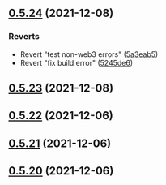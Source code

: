 ## [0.5.24](https://github.com/vegaprotocol/token-frontend/compare/0.5.23...0.5.24) (2021-12-08)


### Reverts

* Revert "test non-web3 errors" ([5a3eab5](https://github.com/vegaprotocol/token-frontend/commit/5a3eab5e8bed1fa29811209e42e3dbcaa3c9241c))
* Revert "fix build error" ([5245de6](https://github.com/vegaprotocol/token-frontend/commit/5245de6e4c0aadbbb8e4ec6419447c3b3a62925e))



## [0.5.23](https://github.com/vegaprotocol/token-frontend/compare/0.5.22...0.5.23) (2021-12-08)



## [0.5.22](https://github.com/vegaprotocol/token-frontend/compare/0.5.21...0.5.22) (2021-12-06)



## [0.5.21](https://github.com/vegaprotocol/token-frontend/compare/0.5.20...0.5.21) (2021-12-06)



## [0.5.20](https://github.com/vegaprotocol/token-frontend/compare/0.5.19...0.5.20) (2021-12-06)



